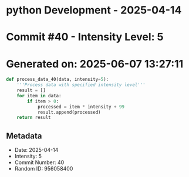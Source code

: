 ﻿# python Development - 2025-04-14
# Commit #40 - Intensity Level: 5
# Generated on: 2025-06-07 13:27:11
```python
def process_data_40(data, intensity=5):
    '''Process data with specified intensity level'''
    result = []
    for item in data:
        if item > 0:
            processed = item * intensity + 99
            result.append(processed)
    return result
```
## Metadata
- Date: 2025-04-14
- Intensity: 5
- Commit Number: 40
- Random ID: 956058400
